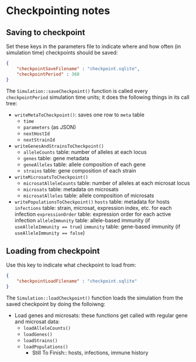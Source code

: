 # Checkpointing notes

## Saving to checkpoint

Set these keys in the parameters file to indicate where and how often (in simulation time) checkpoints should be saved:

```json
{	
    "checkpointSaveFilename" : "checkpoint.sqlite",
    "checkpointPeriod" : 360
}
```

The `Simulation::saveCheckpoint()` function is called every `checkpointPeriod` simulation time units; it does the following things in its call tree:

* `writeMetaToCheckpoint()`: saves one row to `meta` table
    * `time`
    * `parameters` (as JSON)
    * `nextHostId`
    * `nextStrainId`
* `writeGenesAndStrainsToCheckpoint()`
    * `alleleCounts` table: number of alleles at each locus
    * `genes` table: gene metadata
    * `geneAlleles` table: allele composition of each gene
    * `strains` table: gene composition of each strain
* `writeMicrosatsToCheckpoint()`
    * `microsatAlleleCounts` table: number of alleles at each microsat locus
    * `microsats` table: metadata on microsats
    * `microsatAlleles` table: allele composition of microsats
* `writePopulationsToCheckpoint()`
    `hosts` table: metadata for hosts
    `infections` table: strain, microsat, expression index, etc. for each infection
    `expressionOrder` table: expression order for each active infection
    `alleleImmunity` table: allele-based immunity (if `useAlleleImmunity == true`)
    `immunity` table: gene-based immunity (if `useAlleleImmunity == false`)


## Loading from checkpoint

Use this key to indicate what checkpoint to load from:

```json
{
	"checkpointLoadFilename" : "checkpoint.sqlite"
}
```

The `Simulation::loadCheckpoint()` function loads the simulation from the saved checkpoint by doing the folloiwng:

* Load genes and microsats: these functions get called with regular gene and microsat data:
    * `loadAlleleCounts()`
    * `loadGenes()`
    * `loadStrains()`
    * `loadPopulations()`
        * Still To Finish:: hosts, infections, immune history

